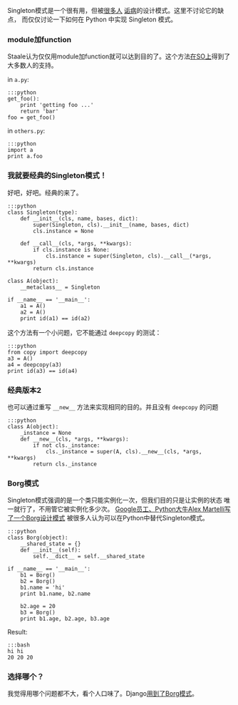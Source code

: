 Singleton模式是一个很有用，但被[很多人](http://blogs.msdn.com/b/scottdensmore/archive/2004/05/25/140827.aspx) [诟病](http://steve.yegge.googlepages.com/singleton-considered-stupid)的设计模式。这里不讨论它的缺点，
而仅仅讨论一下如何在 Python 中实现 Singleton 模式。

<h3>module加function</h3>

Staale认为仅仅用module加function就可以达到目的了。这个方法[在SO上](http://stackoverflow.com/questions/31875/is-there-a-simple-elegant-way-to-define-singletons-in-python)得到了
大多数人的支持。

in `a.py`:

    :::python
    get_foo():
        print 'getting foo ...'
        return 'bar'
    foo = get_foo()

in `others.py`:

    :::python
    import a
    print a.foo

<h3>我就要经典的Singleton模式！</h3>

好吧，好吧。经典的来了。

    :::python
    class Singleton(type):
        def __init__(cls, name, bases, dict):
            super(Singleton, cls).__init__(name, bases, dict)
            cls.instance = None

        def __call__(cls, *args, **kwargs):
            if cls.instance is None:
                cls.instance = super(Singleton, cls).__call__(*args, **kwargs)
            return cls.instance

    class A(object):
        __metaclass__ = Singleton

    if __name__ == '__main__':
        a1 = A()
        a2 = A()
        print id(a1) == id(a2)

这个方法有一个小问题，它不能通过 `deepcopy` 的测试：

    :::python
    from copy import deepcopy
    a3 = A()
    a4 = deepcopy(a3)
    print id(a3) == id(a4)


<h3>经典版本2</h3>

也可以通过重写 `__new__` 方法来实现相同的目的。并且没有 `deepcopy` 的问题

    :::python
    class A(object):
        _instance = None
        def __new__(cls, *args, **kwargs):
            if not cls._instance:
                cls._instance = super(A, cls).__new__(cls, *args, **kwargs)
            return cls._instance


<h3>Borg模式</h3>

Singleton模式强调的是一个类只能实例化一次，但我们目的只是让实例的状态
唯一就行了，不用管它被实例化多少次。 [Google员工、Python大牛Alex Martelli写了一个Borg设计模式](http://code.activestate.com/recipes/66531/)
被很多人认为可以在Python中替代Singleton模式。

    :::python
    class Borg(object):
        __shared_state = {}
        def __init__(self):
            self.__dict__ = self.__shared_state

    if __name__ == '__main__':
        b1 = Borg()
        b2 = Borg()
        b1.name = 'hi'
        print b1.name, b2.name

        b2.age = 20
        b3 = Borg()
        print b1.age, b2.age, b3.age

Result:

    :::bash
    hi hi
    20 20 20

<h3>选择哪个？</h3>

我觉得用哪个问题都不大，看个人口味了。Django[用到了Borg模式](https://github.com/django/django/blob/b8244c654c85034bd4209a93a7802eb306c32e2b/django/db/models/loading.py#L23)。